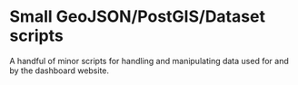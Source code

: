 Small GeoJSON/PostGIS/Dataset scripts
=======================================

A handful of minor scripts for handling and manipulating data used for and by the dashboard website.